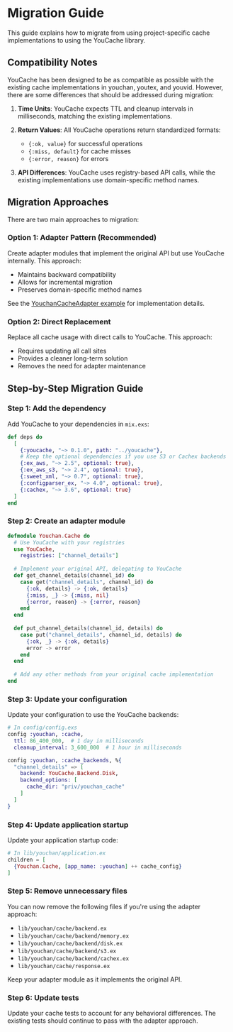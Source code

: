 # Migration Guide

This guide explains how to migrate from using project-specific cache implementations to using the YouCache library.

## Compatibility Notes

YouCache has been designed to be as compatible as possible with the existing cache implementations in youchan, youtex, and youvid. However, there are some differences that should be addressed during migration:

1. **Time Units**: YouCache expects TTL and cleanup intervals in milliseconds, matching the existing implementations.

2. **Return Values**: All YouCache operations return standardized formats:
   - `{:ok, value}` for successful operations
   - `{:miss, default}` for cache misses
   - `{:error, reason}` for errors

3. **API Differences**: YouCache uses registry-based API calls, while the existing implementations use domain-specific method names.

## Migration Approaches

There are two main approaches to migration:

### Option 1: Adapter Pattern (Recommended)

Create adapter modules that implement the original API but use YouCache internally. This approach:
- Maintains backward compatibility
- Allows for incremental migration
- Preserves domain-specific method names

See the [YouchanCacheAdapter example](lib/examples/youchan_cache_adapter.ex) for implementation details.

### Option 2: Direct Replacement

Replace all cache usage with direct calls to YouCache. This approach:
- Requires updating all call sites
- Provides a cleaner long-term solution
- Removes the need for adapter maintenance

## Step-by-Step Migration Guide

### Step 1: Add the dependency

Add YouCache to your dependencies in `mix.exs`:

```elixir
def deps do
  [
    {:youcache, "~> 0.1.0", path: "../youcache"},
    # Keep the optional dependencies if you use S3 or Cachex backends
    {:ex_aws, "~> 2.5", optional: true},
    {:ex_aws_s3, "~> 2.4", optional: true},
    {:sweet_xml, "~> 0.7", optional: true},
    {:configparser_ex, "~> 4.0", optional: true},
    {:cachex, "~> 3.6", optional: true}
  ]
end
```

### Step 2: Create an adapter module

```elixir
defmodule Youchan.Cache do
  # Use YouCache with your registries
  use YouCache,
    registries: ["channel_details"]
    
  # Implement your original API, delegating to YouCache
  def get_channel_details(channel_id) do
    case get("channel_details", channel_id) do
      {:ok, details} -> {:ok, details}
      {:miss, _} -> {:miss, nil}
      {:error, reason} -> {:error, reason}
    end
  end
  
  def put_channel_details(channel_id, details) do
    case put("channel_details", channel_id, details) do
      {:ok, _} -> {:ok, details}
      error -> error
    end
  end
  
  # Add any other methods from your original cache implementation
end
```

### Step 3: Update your configuration

Update your configuration to use the YouCache backends:

```elixir
# In config/config.exs
config :youchan, :cache,
  ttl: 86_400_000,  # 1 day in milliseconds
  cleanup_interval: 3_600_000  # 1 hour in milliseconds

config :youchan, :cache_backends, %{
  "channel_details" => [
    backend: YouCache.Backend.Disk,
    backend_options: [
      cache_dir: "priv/youchan_cache"
    ]
  ]
}
```

### Step 4: Update application startup

Update your application startup code:

```elixir
# In lib/youchan/application.ex
children = [
  {Youchan.Cache, [app_name: :youchan] ++ cache_config}
]
```

### Step 5: Remove unnecessary files

You can now remove the following files if you're using the adapter approach:
- `lib/youchan/cache/backend.ex`
- `lib/youchan/cache/backend/memory.ex`
- `lib/youchan/cache/backend/disk.ex`
- `lib/youchan/cache/backend/s3.ex`
- `lib/youchan/cache/backend/cachex.ex`
- `lib/youchan/cache/response.ex`

Keep your adapter module as it implements the original API.

### Step 6: Update tests

Update your cache tests to account for any behavioral differences. The existing tests should continue to pass with the adapter approach.